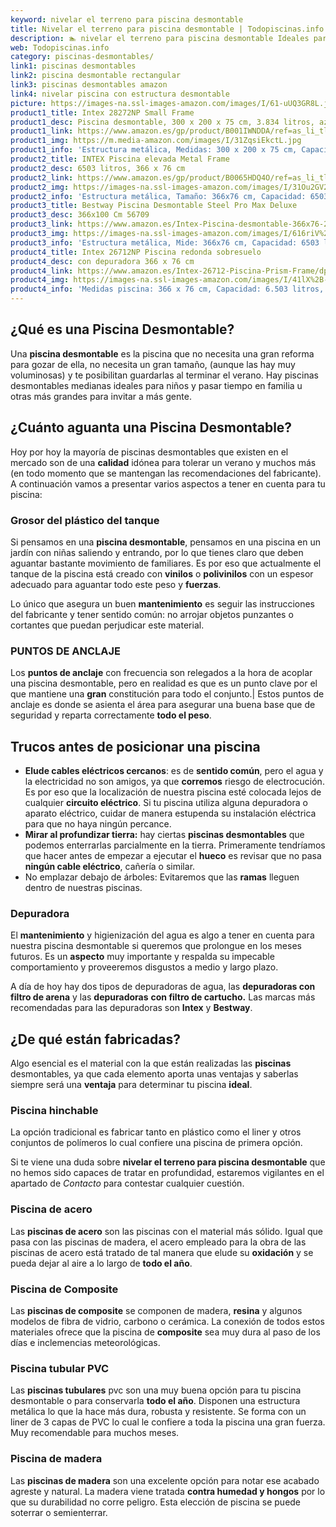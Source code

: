 ```yaml
---
keyword: nivelar el terreno para piscina desmontable
title: Nivelar el terreno para piscina desmontable | Todopiscinas.info
description: 🏊 nivelar el terreno para piscina desmontable Ideales para este verano 2021. Aquí puedes comprar nivelar el terreno para piscina desmontable y comparar con otras similares. No dejes escapar nivelar el terreno para piscina desmontable a un precio realmente tentador.
web: Todopiscinas.info
category: piscinas-desmontables/
link1: piscinas desmontables
link2: piscina desmontable rectangular
link3: piscinas desmontables amazon
link4: nivelar piscina con estructura desmontable
picture: https://images-na.ssl-images-amazon.com/images/I/61-uUQ3GR8L.jpg
product1_title: Intex 28272NP Small Frame
product1_desc: Piscina desmontable, 300 x 200 x 75 cm, 3.834 litros, azul
product1_link: https://www.amazon.es/gp/product/B001IWNDDA/ref=as_li_tl?ie=UTF8&camp=3638&creative=24630&creativeASIN=B001IWNDDA&linkCode=as2&tag=todopiscinas0e-21&linkId=25b9d647487c889cb6ef56ed63f50ca1
product1_img: https://m.media-amazon.com/images/I/31ZqsiEkctL.jpg
product1_info: 'Estructura metálica, Medidas: 300 x 200 x 75 cm, Capacidad: 3.834 litros, Para 6 personas (+ 6 años), Fácil montaje, Forma rectangular'
product2_title: INTEX Piscina elevada Metal Frame
product2_desc: 6503 litros, 366 x 76 cm
product2_link: https://www.amazon.es/gp/product/B0065HDQ4O/ref=as_li_tl?ie=UTF8&camp=3638&creative=24630&creativeASIN=B0065HDQ4O&linkCode=as2&tag=todopiscinas0e-21&linkId=ed2430e3ba564d3527ee103df33ed7b3
product2_img: https://images-na.ssl-images-amazon.com/images/I/31Ou2GV2SAL.jpg
product2_info: 'Estructura metálica, Tamaño: 366x76 cm, Capacidad: 6503 litros, Forma circular, De 4 a 7 personas (+6 años)'
product3_title: Bestway Piscina Desmontable Steel Pro Max Deluxe
product3_desc: 366x100 Cm 56709
product3_link: https://www.amazon.es/Intex-Piscina-desmontable-366x76-28210NP/dp/B0065HDQ4O?__mk_es_ES=%C3%85M%C3%85%C5%BD%C3%95%C3%91&crid=25UQGV9HG2INI&dchild=1&keywords=piscinas+desmontables&qid=1615854176&sprefix=piscinas+dem%2Caps%2C201&sr=8-5&linkCode=ll1&tag=todopiscinas0e-21&linkId=34f200977c6cbaab1f3f4d9ac0e64755&language=es_ES&ref_=as_li_ss_tl
product3_img: https://images-na.ssl-images-amazon.com/images/I/616riV%2BiY3L.jpg
product3_info: 'Estructura metálica, Mide: 366x76 cm, Capacidad: 6503 litros, De 4 a 7 personas mayores de 6 años, Forma circular, Tecnología Super-Tough'
product4_title: Intex 26712NP Piscina redonda sobresuelo
product4_desc: con depuradora 366 x 76 cm
product4_link: https://www.amazon.es/Intex-26712-Piscina-Prism-Frame/dp/B07FB823GL?__mk_es_ES=%C3%85M%C3%85%C5%BD%C3%95%C3%91&dchild=1&keywords=piscinas+desmontables+con+depuradora&qid=1615936418&sr=8-5&linkCode=ll1&tag=todopiscinas0e-21&linkId=d98699de7830cd471766fa1daa36de34&language=es_ES&ref_=as_li_ss_tl
product4_img: https://images-na.ssl-images-amazon.com/images/I/41lX%2B-YpibL.jpg
product4_info: 'Medidas piscina: 366 x 76 cm, Capacidad: 6.503 litros, Incluye depuradora de cartucha A, Lona resistente triple capa'
---
```



<stats-list :link1=link1 :link2=link2 :link3=link3 :link4=link4 :category=category></stats-list>

<brand-panel :title=product1_title :desc=product1_desc :img=product1_img :link=product1_link></brand-panel>
## ¿Qué es una Piscina Desmontable?

Una **piscina desmontable** es la piscina que no necesita una gran reforma para gozar de ella, no necesita un gran tamaño, (aunque las hay muy voluminosas) y te posibilitan guardarlas al terminar el verano. Hay piscinas desmontables medianas ideales para niños y pasar tiempo en familia u otras más grandes para invitar a más gente.


## ¿Cuánto aguanta una Piscina Desmontable?

Hoy por hoy la mayoría de piscinas desmontables que existen en el mercado son de una **calidad** idónea para tolerar un verano y muchos más (en todo momento que se mantengan las recomendaciones del fabricante). A continuación vamos a presentar varios aspectos a tener en cuenta para tu piscina:


### Grosor del plástico del tanque

Si pensamos en una **piscina desmontable**, pensamos en una piscina en un jardín con niñas saliendo y entrando, por lo que tienes claro que deben aguantar bastante movimiento de familiares. Es por eso que actualmente el tanque de la piscina está creado con **vinilos** o **polivinilos** con un espesor adecuado para aguantar todo este peso y **fuerzas**.

Lo único que asegura un	 buen **mantenimiento** es seguir las instrucciones del fabricante y tener sentido común: no arrojar objetos punzantes o cortantes que puedan perjudicar este material.


### PUNTOS DE ANCLAJE

Los **puntos de anclaje** con frecuencia son relegados a la hora de acoplar una piscina desmontable, pero en realidad es que es un punto clave por el que mantiene una **gran** constitución para todo el conjunto.| Estos puntos de anclaje es donde se asienta el área para asegurar una buena base que de seguridad y reparta correctamente **todo el peso**.


## Trucos antes de posicionar una piscina



*   **Elude cables eléctricos cercanos**: es de **sentido común**, pero el agua y la electricidad no son amigos, ya que **corremos** riesgo de electrocución. Es por eso que la localización de nuestra piscina esté colocada lejos de cualquier **circuito eléctrico**. Si tu piscina utiliza alguna depuradora o aparato eléctrico, cuidar de manera estupenda su instalación eléctrica para que no haya ningún percance.
*   **Mirar al profundizar tierra:** hay ciertas **piscinas desmontables** que podemos enterrarlas parcialmente en la tierra. Primeramente tendríamos que hacer antes de empezar a ejecutar el **hueco** es revisar que no pasa **ningún cable eléctrico**, cañería o similar.
*   No emplazar debajo de árboles: Evitaremos que las **ramas** lleguen dentro de nuestras piscinas.


### Depuradora

El **mantenimiento** y higienización del agua es algo a tener en cuenta para nuestra piscina desmontable si queremos que prolongue en los meses futuros. Es un **aspecto** muy importante y respalda su impecable comportamiento y proveeremos disgustos a medio y largo plazo.

A día de hoy hay dos tipos de depuradoras de agua, las **depuradoras con filtro de arena** y  las **depuradoras** **con filtro de cartucho.** Las marcas más recomendadas para las depuradoras son **Intex** y **Bestway**.

<external-banner></external-banner>



## ¿De qué  están fabricadas?

Algo esencial es el material con la que están realizadas las **piscinas** desmontables, ya que cada elemento aporta unas ventajas y saberlas siempre será una **ventaja** para determinar tu piscina **ideal**.


### Piscina hinchable

 La opción tradicional es fabricar tanto en plástico como el liner y otros conjuntos de polímeros lo cual confiere una piscina de primera opción.

Si te viene una duda sobre **nivelar el terreno para piscina desmontable** que no hemos sido capaces de tratar en profundidad, estaremos vigilantes en el apartado de _Contacto_ para contestar cualquier cuestión.


### Piscina de acero

Las **piscinas de acero** son las piscinas con el material más sólido. Igual que pasa con las piscinas de madera, el acero empleado para la obra de las piscinas de acero está tratado de tal manera que elude su **oxidación** y se pueda dejar al aire a lo largo de **todo el año**.


### Piscina de Composite

Las **piscinas de composite** se componen de madera, **resina** y algunos modelos de fibra de vidrio, carbono o cerámica. La conexión de todos estos materiales ofrece que la piscina de **composite** sea muy dura al paso de los días e inclemencias meteorológicas.


### Piscina tubular PVC

Las **piscinas tubulares** pvc son una muy buena opción para tu piscina desmontable o para conservarla **todo el año**. Disponen una estructura metálica lo que la hace más dura, robusta y resistente. Se forma con un liner de 3 capas de PVC lo cual le confiere a toda la piscina una gran fuerza. Muy recomendable para muchos meses.


### Piscina de madera

Las **piscinas de madera** son una excelente opción para notar ese acabado agreste y natural. La madera viene tratada **contra humedad y hongos** por lo que su durabilidad no corre peligro. Esta elección de piscina se puede soterrar o semienterrar.